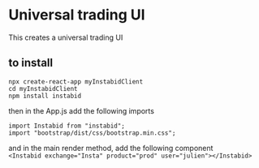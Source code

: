# Universal trading UI

This creates a universal trading UI

## to install

```
npx create-react-app myInstabidClient
cd myInstabidClient
npm install instabid
```

then in the App.js add the following imports
```
import Instabid from "instabid";
import "bootstrap/dist/css/bootstrap.min.css";
```        
and in the main render method, add the following component
`      <Instabid exchange="Insta" product="prod" user="julien"></Instabid>`